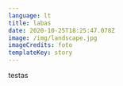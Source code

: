 ```yaml
---
language: lt
title: labas
date: 2020-10-25T18:25:47.078Z
image: /img/landscape.jpg
imageCredits: foto
templateKey: story
---
```

testas